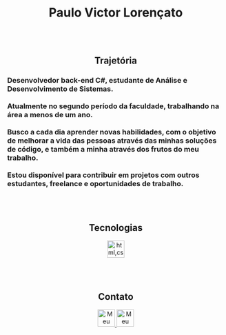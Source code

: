 <h1 align="center">Paulo Victor Lorençato</h1>

<br><br>
<h2 align="center">Trajetória</h2>

<h3 align="left">Desenvolvedor back-end C#, estudante de Análise e Desenvolvimento de Sistemas.
<br><br>Atualmente no segundo período da faculdade, trabalhando na área a menos de um ano. 
<br><br>Busco a cada dia aprender novas habilidades, com o objetivo de melhorar a vida das pessoas através das minhas soluções de código, e também a minha através dos frutos do meu trabalho.
<br><br>Estou disponível para contribuir em projetos com outros estudantes, freelance e oportunidades de trabalho.</h3>

<br><br>
<div align="center">
    <h2>Tecnologias</h2>
    <img src="https://skillicons.dev/icons?i=html,css,javascript,cs,dotnet,postgres,mongodb,git,docker" height="40" alt="html,css,javascript,cs,dotnet,postgres,mongodb,git,github,docker"/>
</div>

<br><br>
<div align="center">
    <h2>Contato</h2>
    <a href="https://github.com/PauloLorencato">
    <img src="https://skillicons.dev/icons?i=github" height="40" alt="Meu Github"/>
    </a>
    <a href="https://www.linkedin.com/in/paulo-victor-loren%C3%A7ato-92672a262/">
    <img src="https://skillicons.dev/icons?i=linkedin" height="40" alt="Meu Linkedin"/>
    </a>
</div>